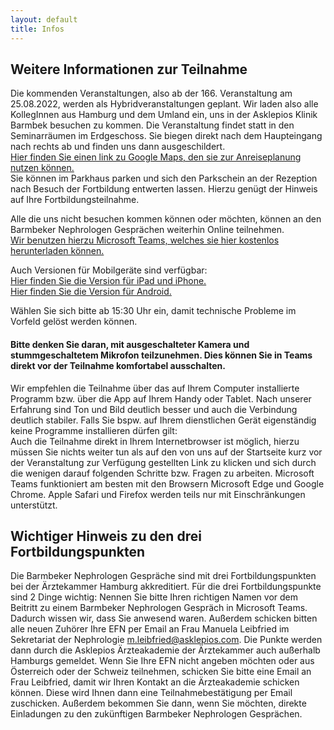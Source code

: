 ```yaml
---
layout: default
title: Infos
---
```

## Weitere Informationen zur Teilnahme
   
Die kommenden Veranstaltungen, also ab der 166. Veranstaltung am 25.08.2022, werden als Hybridveranstaltungen geplant. Wir laden also alle KollegInnen aus Hamburg und dem Umland ein, uns in der Asklepios Klinik Barmbek besuchen zu kommen. Die Veranstaltung findet statt in den Seminarräumen im Erdgeschoss. Sie biegen direkt nach dem Haupteingang nach rechts ab und finden uns dann ausgeschildert.   
[Hier finden Sie einen link zu Google Maps, den sie zur Anreiseplanung nutzen können.](https://goo.gl/maps/FASj8h5Pn9MQNBex5)   
Sie können im Parkhaus parken und sich den Parkschein an der Rezeption nach Besuch der Fortbildung entwerten lassen. Hierzu genügt der Hinweis auf Ihre Fortbildungsteilnahme.   

Alle die uns nicht besuchen kommen können oder möchten, können an den Barmbeker Nephrologen Gesprächen weiterhin Online teilnehmen.   
[Wir benutzen hierzu Microsoft Teams, welches sie hier kostenlos herunterladen können.](https://www.microsoft.com/de-de/microsoft-365/microsoft-teams/download-app)

Auch Versionen für Mobilgeräte sind verfügbar:  
[Hier finden Sie die Version für iPad und iPhone.](https://apps.apple.com/de/app/microsoft-teams/id1113153706)  
[Hier finden Sie die Version für Android.](https://play.google.com/store/apps/details?id=com.microsoft.teams&hl=de&gl=US)  
   
Wählen Sie sich bitte ab 15:30 Uhr ein, damit technische Probleme im Vorfeld gelöst werden können.   
   
#### Bitte denken Sie daran, mit ausgeschalteter Kamera und stummgeschaltetem Mikrofon teilzunehmen. Dies können Sie in Teams direkt vor der Teilnahme komfortabel ausschalten.

Wir empfehlen die Teilnahme über das auf Ihrem Computer installierte Programm bzw. über die App auf Ihrem Handy oder Tablet. Nach unserer Erfahrung sind Ton und Bild deutlich besser und auch die Verbindung deutlich stabiler. Falls Sie bspw. auf Ihrem dienstlichen Gerät eigenständig keine Programme installieren dürfen gilt:   
Auch die Teilnahme direkt in Ihrem Internetbrowser ist möglich, hierzu müssen Sie nichts weiter tun als auf den von uns auf der Startseite kurz vor der Veranstaltung zur Verfügung gestellten Link zu klicken und sich durch die wenigen darauf folgenden Schritte bzw. Fragen zu arbeiten. Microsoft Teams funktioniert am besten mit den Browsern Microsoft Edge und Google Chrome. Apple Safari und Firefox werden teils nur mit Einschränkungen unterstützt.  

## Wichtiger Hinweis zu den drei Fortbildungspunkten

Die Barmbeker Nephrologen Gespräche sind mit drei Fortbildungspunkten bei der Ärztekammer Hamburg akkreditiert. Für die drei Fortbildungspunkte sind 2 Dinge wichtig: Nennen Sie bitte Ihren richtigen Namen vor dem Beitritt zu einem Barmbeker Nephrologen Gespräch in Microsoft Teams. Dadurch wissen wir, dass Sie anwesend waren. Außerdem schicken bitten alle neuen Zuhörer Ihre EFN per Email an Frau Manuela Leibfried im Sekretariat der Nephrologie <m.leibfried@asklepios.com>. Die Punkte werden dann durch die Asklepios Ärzteakademie der Ärztekammer auch außerhalb Hamburgs gemeldet. Wenn Sie Ihre EFN nicht angeben möchten oder aus Österreich oder der Schweiz teilnehmen, schicken Sie bitte eine Email an Frau Leibfried, damit wir Ihren Kontakt an die Ärzteakademie schicken können. Diese wird Ihnen dann eine Teilnahmebestätigung per Email zuschicken. Außerdem bekommen Sie dann, wenn Sie möchten, direkte Einladungen zu den zukünftigen Barmbeker Nephrologen Gesprächen.
